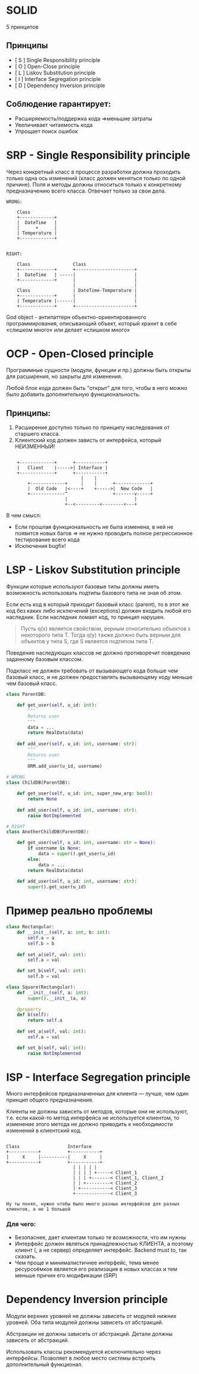 # SOLID

5 принципов

## Принципы 

- [ S ] Single Responsibility principle 
- [ O ] Open-Close principle
- [ L ] Liskov Substitution principle
- [ I ] Interface Segregation principle
- [ D ] Dependency Inversion principle




## Соблюдение гарантирует:

- Расширяемость/поддержка кода =>меньшие затраты
- Увеличивает читаемость кода 
- Упрощает поиск ошибок


# SRP - Single Responsibility principle

Через конкретный класс в процессе разработки должна проходить только одна ось изменений 
(класс должен меняться только по одной причине). 
Поля и методы должны относиться только к конкретному предназначению всего класса. Отвечает только за свои дела.

```
WRONG:
    
    Class
    +-------------+
    |  DateTime   |
    |      +      |
    | Temperature |
    +-------------+
    
    
RIGHT:
    
    Class                Class
    +-------------+      +----------------------+
    |  DateTime   | -----|                      |
    +-------------+      |                      |
                         |                      |
    Class                | DateTime-Temperature |
    +-------------+      |                      |
    | Temperature |------|                      |
    +-------------+      +----------------------+
```

God object - антипаттерн объектно-ориентированного программирования, описывающий объект, 
который хранит в себе «слишком много» или делает «слишком много»




# OCP - Open-Closed principle

Программные сущности (модули, функции и пр.) должны быть открыты для расширения, но закрыты для изменения.

Любой блок кода должен быть "открыт" для того, чтобы в него можно было добавить дополнительную функциональность.

## Принципы:

1. Расширение доступно только по принципу наследования от старшего класса.
2. Клиентский код должен зависть от интерфейса, который НЕИЗМЕННЫЙ!

```

    +-------------+      +-----------+
    |   Client    |----->| Interface |
    +-------------+      +-----------+
                            |    |
        +-------------+     |    |      +-------------+       
        |  Old Code   |<----+    +----->|  New Code   |
        +-------------^                 +-------v-----+
                      |                         |       
                      +--<---------<--------<---+                                                             
```

В чем смысл:
- Если прошлая функциональность не была изменена, в ней не появится новых багов => не нужно проводить полное регрессионное тестирование всего кода
- Исключения bugfix!



# LSP - Liskov Substitution principle

Функции которые используют базовые типы должны иметь возможность использовать подтипы базового типа не зная об этом.

Если есть код в который приходит базовый класс (parent), то в этот же код без каких либо исключений (exceptions) должен 
входить любой его наследник. Если наследник ломает код, то принцип нарушен.

> Пусть q(x) является свойством, верным относительно объектов x некоторого типа T. Тогда q(y) также должно быть верным для объектов y типа S, где S является подтипом типа T.

Поведение наследующих классов не должно противоречит поведению заданному базовым классом.

Подкласс не должен требовать от вызывающего кода больше чем базовый класс, и не должен предоставлять вызывающему коду 
меньше чем базовый класс.


```python
class ParentDB:

    def get_user(self, u_id: int):
        """
        Returns user
        """
        data = ...
        return RealData(data)
        
    def add_user(self, u_id: int, username: str):
        """
        Returns user
        """
        ORM.add_user(u_id, username)
    
# WRONG
class ChildDB(ParentDB):

    def get_user(self, u_id: int, super_new_arg: bool):
        return None
        
    def add_user(self, u_id: int, username: str):
        raise NotImplemented

# RIGHT
class AnotherChildDB(ParentDB):

    def get_user(self, u_id: int, username: str = None):
        if username is None:
            data = super().get_user(u_id)
        else:
            data = ...
        return RealData(data)
        
    def add_user(self, u_id: int, username: str):
        super().get_user(u_id)
```

# Пример реально проблемы

```python
class Rectangular:
    def __init__(self, a: int, b: int):
        self.a = a
        self.b = b
    
    def set_a(self, val: int):
        self.a = val

    def set_b(self, val: int):
        self.b = val

class Square(Rectangular):
    def __init__(self, a: int):
        super().__init__(a, a)
    
    @property
    def b(self):
        return self.a
        
    def set_a(self, val: int):
        self.a = val

    def set_b(self, val: int):
        raise NotImplemented
```



# ISP - Interface Segregation principle

Много интерфейсов предназначенных для клиента — лучше, чем один принцип общего предназначения.

Клиенты не должны зависеть от методов, которые они не используют, 
т.е. если какой-то метод интерфейса не используется клиентом,
то изменение этого метода не должно приводить к необходимости изменений в клиентский код.

```

Class                  Interface
+-----------+          +-----------+
|     X     |----------|     X     |
+-----------+          +-----------+
                         | | | | |
                         | | | | +-----< Сlient_1
                         | | | +-------< Сlient_1, Сlient_2
                         | | +---------< Сlient_2
                         | +-----------< Сlient_3
                         +-------------< Сlient_3

Ну ты понял, нужно чтобы было много разных интерфейсов для разных клиентов, а не 1 большой
```

### Для чего:

- Безопаснее, дает клиентам только те возможности, что им нужны
- Интерфейс должен являться принадлежностью КЛИЕНТА, а поэтому клиент (, а не сервер) определяет интерфейс. Backend must to, так сказать.
- Чем проще и минималистичнее интерфейс, тема менее ресурсоёмкое является его реализация в новых классах и тем меньше причин его модификации (SRP)




# Dependency Inversion principle

Модули верхних уровней не должны зависеть от модулей нижних уровней. Оба типа модулей должны зависеть от абстракций.

Абстракции не должны зависеть от абстракций. Детали должны зависеть от абстракций.

Использовать классы рекомендуется исключительно через интерфейсы. Позволяет в любое место системы встроить дополнительный функционал.

